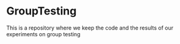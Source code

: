 # GroupTesting
This is a repository where we keep the code and the results of our experiments on group testing
